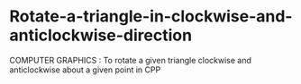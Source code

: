 # Rotate-a-triangle-in-clockwise-and-anticlockwise-direction
COMPUTER GRAPHICS : To rotate a given triangle clockwise and anticlockwise about a given point in CPP
